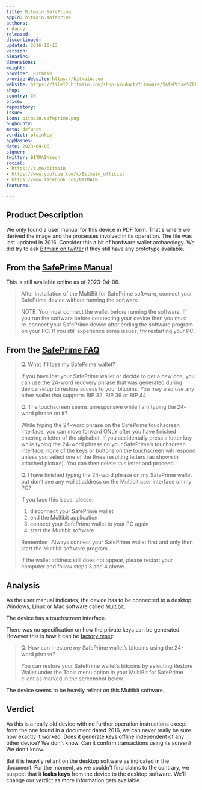 ```yaml
---
title: Bitmain SafePrime
appId: bitmain.safeprime
authors:
- danny
released: 
discontinued: 
updated: 2016-10-13
version: 
binaries: 
dimensions: 
weight: 
provider: Bitmain
providerWebsite: https://bitmain.com
website: https://file12.bitmain.com/shop-product/firmware/SafePrime%20FAQs%2013102016.pdf
shop: 
country: CN
price: 
repository: 
issue: 
icon: bitmain.safeprime.png
bugbounty: 
meta: defunct
verdict: plainkey
appHashes: 
date: 2023-04-06
signer: 
twitter: BITMAINtech
social:
- https://t.me/bitmain
- https://www.youtube.com/c/Bitmain_official
- https://www.facebook.com/BITMAIN
features: 

---
```


## Product Description 

We only found a user manual for this device in PDF form. That's where we derived the image and the processes involved in its operation. The file was last updated in 2016. Consider this a bit of hardware wallet archaeology. We did try to ask [Bitmain on twitter](https://twitter.com/BitcoinWalletz/status/1643907015549554688) if they still have any prototype available.  

## From the [SafePrime Manual](https://device.report/m/22d923097da8858b414014f7fbd9c756a4b5cc33b4c9d57495721eb8f64baf26.pdf)

This is still available online as of 2023-04-06.

> After installation of the MultiBit for SafePrime software, connect your SafePrime device without running the software.
> 
> NOTE: You must connect the wallet before running the software. If you run the software before connecting your device then you must re-connect your SafePrime device after ending the software program on your PC. If you still experience some issues, try restarting your PC.

## From the [SafePrime FAQ](https://file12.bitmain.com/shop-product/firmware/SafePrime%20FAQs%2013102016.pdf)

> Q. What if I lose my SafePrime wallet?
> 
> If you have lost your SafePrime wallet or decide to get a new one, you can use the 24-word recovery phrase that was generated during device setup to restore access to your bitcoins. You may also use any other wallet that supports BIP 32, BIP 39 or BIP 44
>
> Q. The touchscreen seems unresponsive while I am typing the 24-
word phrase on it?
>
> While typing the 24-word phrase on the SafePrime touchscreen interface, you can move forward ONLY after you have finished entering a letter of the alphabet. If you accidentally press a letter key while typing the 24-word phrase on your SafePrime’s touchscreen interface, none of the keys or buttons on the touchscreen will respond unless you select one of the three resulting letters (as shown in attached picture). You can then delete this letter and proceed.
>
> Q. I have finished typing the 24-word phrase on my SafePrime wallet but don’t see any wallet address on the Multibit user interface on my PC?
> 
> If you face this issue, please:
> 1. disconnect your SafePrime wallet
> 2. end the Multibit application
> 3. connect your SafePrime wallet to your PC again
> 4. start the Multibit software
> 
> Remember: Always connect your SafePrime wallet first and only then start the Multibit software program.
>
> If the wallet address still does not appear, please restart your computer and follow steps 3 and 4 above.

## Analysis 

As the user manual indicates, the device has to be connected to a desktop Windows, Linux or Mac software called [Multibit](https://www.antminer-firmware.eu/bitmain-tools/safeprime-hd-wallet/).

The device has a touchscreen interface. 

There was no specification on how the private keys can be generated. However this is how it can be [factory reset](https://file12.bitmain.com/shop-product/firmware/SafePrime%20FAQs%2013102016.pdf): 

> Q. How can I restore my SafePrime wallet’s bitcoins using the 24-word phrase?
>
> You can restore your SafePrime wallet’s bitcoins by selecting Restore Wallet under the Tools menu option in your MultiBit for SafePrime client as marked in the screenshot below.

The device seems to be heavily reliant on this Multibit software. 

## Verdict 

As this is a really old device with no further operation instructions except from the one found in a document dated 2016, we can never really be sure how exactly it worked. Does it generate keys offline independent of any other device? We don't know. Can it confirm transactions using its screen? We don't know. 

But it is heavily reliant on the desktop software as indicated in the document. For the moment, as we couldn't find claims to the contrary, 
we suspect that it **leaks keys** from the device to the desktop software. We'll change our verdict as more information gets available.
